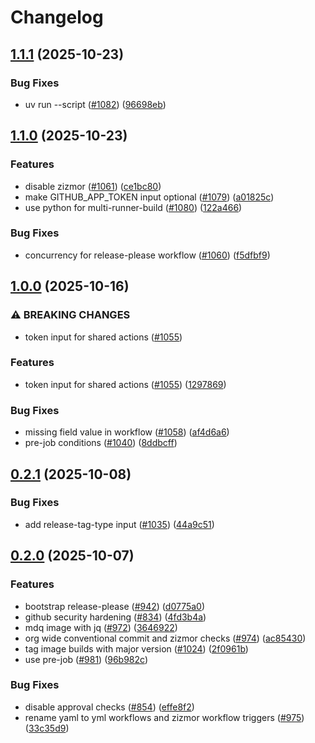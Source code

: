 # Changelog

## [1.1.1](https://github.com/immich-app/devtools/compare/multi-runner-build-workflow-v1.1.0...multi-runner-build-workflow-v1.1.1) (2025-10-23)


### Bug Fixes

* uv run --script ([#1082](https://github.com/immich-app/devtools/issues/1082)) ([96698eb](https://github.com/immich-app/devtools/commit/96698eb2afb1362ce20a8b1c73118cad53edbeed))

## [1.1.0](https://github.com/immich-app/devtools/compare/multi-runner-build-workflow-v1.0.0...multi-runner-build-workflow-v1.1.0) (2025-10-23)


### Features

* disable zizmor ([#1061](https://github.com/immich-app/devtools/issues/1061)) ([ce1bc80](https://github.com/immich-app/devtools/commit/ce1bc801c8739eb7f5b934f48d458f910bd0b6c0))
* make GITHUB_APP_TOKEN input optional ([#1079](https://github.com/immich-app/devtools/issues/1079)) ([a01825c](https://github.com/immich-app/devtools/commit/a01825cf0e45e9b6a2bc0749578348f996d65b39))
* use python for multi-runner-build ([#1080](https://github.com/immich-app/devtools/issues/1080)) ([122a466](https://github.com/immich-app/devtools/commit/122a466ce072cf0924b43957d111f4227ec0b2d2))


### Bug Fixes

* concurrency for release-please workflow ([#1060](https://github.com/immich-app/devtools/issues/1060)) ([f5dfbf9](https://github.com/immich-app/devtools/commit/f5dfbf9b78b5dd702b7ab4d795714bc1d12088f6))

## [1.0.0](https://github.com/immich-app/devtools/compare/multi-runner-build-workflow-v0.2.1...multi-runner-build-workflow-v1.0.0) (2025-10-16)


### ⚠ BREAKING CHANGES

* token input for shared actions ([#1055](https://github.com/immich-app/devtools/issues/1055))

### Features

* token input for shared actions ([#1055](https://github.com/immich-app/devtools/issues/1055)) ([1297869](https://github.com/immich-app/devtools/commit/1297869177d20b39191965dbaa60326337399c73))


### Bug Fixes

* missing field value in workflow ([#1058](https://github.com/immich-app/devtools/issues/1058)) ([af4d6a6](https://github.com/immich-app/devtools/commit/af4d6a6e0b3d2f0766d66a25f3d2c43e69ce3b25))
* pre-job conditions ([#1040](https://github.com/immich-app/devtools/issues/1040)) ([8ddbcff](https://github.com/immich-app/devtools/commit/8ddbcffc561a94841cc2ce0a28a9c25f01fe97cd))

## [0.2.1](https://github.com/immich-app/devtools/compare/multi-runner-build-workflow-v0.2.0...multi-runner-build-workflow-v0.2.1) (2025-10-08)


### Bug Fixes

* add release-tag-type input ([#1035](https://github.com/immich-app/devtools/issues/1035)) ([44a9c51](https://github.com/immich-app/devtools/commit/44a9c5141750a6f68f957ecccf68c56c377ac13d))

## [0.2.0](https://github.com/immich-app/devtools/compare/multi-runner-build-workflow-0.1.1...multi-runner-build-workflow-v0.2.0) (2025-10-07)


### Features

* bootstrap release-please ([#942](https://github.com/immich-app/devtools/issues/942)) ([d0775a0](https://github.com/immich-app/devtools/commit/d0775a0f7265bee71938b48ea91faac13f61c27e))
* github security hardening ([#834](https://github.com/immich-app/devtools/issues/834)) ([4fd3b4a](https://github.com/immich-app/devtools/commit/4fd3b4a167432e50a19cdeaa55df3bad5891c731))
* mdq image with jq ([#972](https://github.com/immich-app/devtools/issues/972)) ([3646922](https://github.com/immich-app/devtools/commit/3646922ebe9512dddb9de29e2274676a588a5940))
* org wide conventional commit and zizmor checks ([#974](https://github.com/immich-app/devtools/issues/974)) ([ac85430](https://github.com/immich-app/devtools/commit/ac854300945828c321ce43bd63c616d00f18a771))
* tag image builds with major version ([#1024](https://github.com/immich-app/devtools/issues/1024)) ([2f0961b](https://github.com/immich-app/devtools/commit/2f0961babab188fdde832563ad9ebc0baee6b89b))
* use pre-job ([#981](https://github.com/immich-app/devtools/issues/981)) ([96b982c](https://github.com/immich-app/devtools/commit/96b982c0ea30c5c21656edc99406af6358c81d81))


### Bug Fixes

* disable approval checks ([#854](https://github.com/immich-app/devtools/issues/854)) ([effe8f2](https://github.com/immich-app/devtools/commit/effe8f2972bcbb338f1899d44c503b7f7cfef673))
* rename yaml to yml workflows and zizmor workflow triggers ([#975](https://github.com/immich-app/devtools/issues/975)) ([33c35d9](https://github.com/immich-app/devtools/commit/33c35d9756122ba9f2e1c9690a3c861448fa8415))
